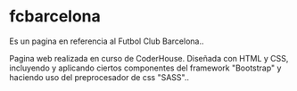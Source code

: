 # fcbarcelona

Es un pagina en referencia al Futbol Club Barcelona..

Pagina web realizada en curso de CoderHouse. Diseñada con HTML y CSS, incluyendo y aplicando ciertos componentes del framework "Bootstrap" y haciendo uso del preprocesador de css "SASS".. 
